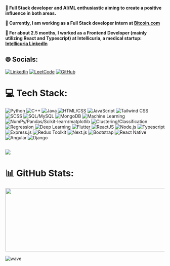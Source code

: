 <!-- ### <img src="https://media.giphy.com/media/VgCDAzcKvsR6OM0uWg/giphy.gif" width="50"> A little about me.....   
<img src="https://user-images.githubusercontent.com/73097560/115834477-dbab4500-a447-11eb-908a-139a6edaec5c.gif">

<!-- <p align="center"> <img src="https://komarev.com/ghpvc/?username=shivanshu814&label=Profile%20views&color=0e75b6&style=flat" alt="shivanshu814" /> </p> -->

**🔭 Full Stack developer and AI/ML enthusiastic aiming to create a positive influence in both areas.**

**🌱 Currently, I am working as a Full Stack developer intern at [Bitcoin.com](https://www.bitcoin.com/)**

**🌱 For about 2.5 months, I worked as a Frontend Developer (mainly utilizing React and Typescript) at Intellicuria, a medical startup: [Intellicuria LinkedIn](https://www.linkedin.com/company/intellicuria/)**



<!-- Social Media -->

## 🌐 Socials: 

[![LinkedIn](https://img.shields.io/badge/LinkedIn-%230077B5.svg?logo=linkedin&logoColor=white)](https://www.linkedin.com/in/virupaksha-vegi/) 
[![LeetCode](https://img.shields.io/badge/LeetCode-%23FFA116.svg?logo=leetcode&logoColor=white)](https://leetcode.com/Virupakshavegi/)
[![GitHub](https://img.shields.io/badge/GitHub-%23181717.svg?logo=GitHub&logoColor=white)](https://github.com/Virupakshavegi/)



# 💻 Tech Stack:
![Python](https://img.shields.io/badge/python-%233776AB.svg?style=for-the-badge&logo=python&logoColor=white)
![C++](https://img.shields.io/badge/c++-%2300599C.svg?style=for-the-badge&logo=c%2B%2B&logoColor=white)
![Java](https://img.shields.io/badge/java-%23ED8B00.svg?style=for-the-badge&logo=java&logoColor=white)
![HTML/CSS](https://img.shields.io/badge/html5%2Fcss3-%23E34F26.svg?style=for-the-badge&logo=html5&logoColor=white)
![JavaScript](https://img.shields.io/badge/javascript-%23323330.svg?style=for-the-badge&logo=javascript&logoColor=%23F7DF1E)
![Tailwind CSS](https://img.shields.io/badge/tailwindcss-%231a202c.svg?style=for-the-badge&logo=tailwind-css&logoColor=61DAFB)
![SCSS](https://img.shields.io/badge/sass-%23CC6699.svg?style=for-the-badge&logo=sass&logoColor=white)
![SQL/MySQL](https://img.shields.io/badge/mysql-%2300f.svg?style=for-the-badge&logo=mysql&logoColor=white)
![MongoDB](https://img.shields.io/badge/mongodb-%234ea94b.svg?style=for-the-badge&logo=mongodb&logoColor=white)
![Machine Learning](https://img.shields.io/badge/machine%20learning-%234ea94b.svg?style=for-the-badge&logo=machine-learning)
![NumPy/Pandas/Scikit-learn/matplotlib](https://img.shields.io/badge/NumPy%2FPandas%2FScikit--learn%2Fmatplotlib-%230073ec.svg?style=for-the-badge&logo=numpy&logoColor=white)
![Clustering/Classification](https://img.shields.io/badge/clustering%2Fclassification-%234ea94b.svg?style=for-the-badge&logo=machine-learning)
![Regression](https://img.shields.io/badge/regression-%234ea94b.svg?style=for-the-badge&logo=machine-learning)
![Deep Learning](https://img.shields.io/badge/deep%20learning-%234ea94b.svg?style=for-the-badge&logo=machine-learning)
![Flutter](https://img.shields.io/badge/flutter-%2302569B.svg?style=for-the-badge&logo=flutter&logoColor=white)
![ReactJS](https://img.shields.io/badge/react-%2361DAFB.svg?style=for-the-badge&logo=react&logoColor=white)
![Node.js](https://img.shields.io/badge/node.js-%2343853D.svg?style=for-the-badge&logo=node.js&logoColor=white)
![Typescript](https://img.shields.io/badge/typescript-%23007ACC.svg?style=for-the-badge&logo=typescript&logoColor=white)
![Express.js](https://img.shields.io/badge/express.js-%23404d59.svg?style=for-the-badge)
![Redux Toolkit](https://img.shields.io/badge/redux%20toolkit-%23836EE3.svg?style=for-the-badge&logo=redux&logoColor=white)
![Next.js](https://img.shields.io/badge/next.js-%23000000.svg?style=for-the-badge&logo=next.js&logoColor=white)
![Bootstrap](https://img.shields.io/badge/bootstrap-%23563D7C.svg?style=for-the-badge&logo=bootstrap&logoColor=white)
![React Native](https://img.shields.io/badge/react_native-%2320232a.svg?style=for-the-badge&logo=react&logoColor=%2361DAFB)
![Angular](https://img.shields.io/badge/angular-%23DD0031.svg?style=for-the-badge&logo=angular&logoColor=white)
![Django](https://img.shields.io/badge/django-%23092E20.svg?style=for-the-badge&logo=django&logoColor=white)





![](http://github-profile-summary-cards.vercel.app/api/cards/profile-details?username=virupakshavegi&theme=midnight_purple)
---
<!--
![C](https://img.shields.io/badge/c-%2300599C.svg?style=flat&logo=c&logoColor=white) ![C++](https://img.shields.io/badge/c++-%2300599C.svg?style=flat&logo=c%2B%2B&logoColor=white) ![CSS3](https://img.shields.io/badge/css3-%231572B6.svg?style=flat&logo=css3&logoColor=white) ![Dart](https://img.shields.io/badge/dart-%230175C2.svg?style=flat&logo=dart&logoColor=white) ![HTML5](https://img.shields.io/badge/html5-%23E34F26.svg?style=flat&logo=html5&logoColor=white) ![Java](https://img.shields.io/badge/java-%23ED8B00.svg?style=flat&logo=java&logoColor=white) ![Kotlin](https://img.shields.io/badge/kotlin-%230095D5.svg?style=flat&logo=kotlin&logoColor=white) ![JavaScript](https://img.shields.io/badge/javascript-%23323330.svg?style=flat&logo=javascript&logoColor=%23F7DF1E) ![TypeScript](https://img.shields.io/badge/typescript-%23007ACC.svg?style=flat&logo=typescript&logoColor=white) ![Shell Script](https://img.shields.io/badge/shell_script-%23121011.svg?style=flat&logo=gnu-bash&logoColor=white) ![Python](https://img.shields.io/badge/python-3670A0?style=flat&logo=python&logoColor=ffdd54) ![PHP](https://img.shields.io/badge/php-%23777BB4.svg?style=flat&logo=php&logoColor=white) ![Markdown](https://img.shields.io/badge/markdown-%23000000.svg?style=flat&logo=markdown&logoColor=white) ![Heroku](https://img.shields.io/badge/heroku-%23430098.svg?style=flat&logo=heroku&logoColor=white) ![Netlify](https://img.shields.io/badge/netlify-%23000000.svg?style=flat&logo=netlify&logoColor=#00C7B7) ![Firebase](https://img.shields.io/badge/firebase-%23039BE5.svg?style=flat&logo=firebase) ![Google Cloud](https://img.shields.io/badge/Google%20Cloud-%234285F4.svg?style=flat&logo=google-cloud&logoColor=white) ![Vercel](https://img.shields.io/badge/vercel-%23000000.svg?style=flat&logo=vercel&logoColor=white) ![Chakra](https://img.shields.io/badge/chakra-%234ED1C5.svg?style=flat&logo=chakraui&logoColor=white) ![Bootstrap](https://img.shields.io/badge/bootstrap-%23563D7C.svg?style=flat&logo=bootstrap&logoColor=white) ![Express.js](https://img.shields.io/badge/express.js-%23404d59.svg?style=flat&logo=express&logoColor=%2361DAFB) ![FastAPI](https://img.shields.io/badge/FastAPI-005571?style=flat&logo=fastapi) ![Flutter](https://img.shields.io/badge/Flutter-%2302569B.svg?style=flat&logo=Flutter&logoColor=white) ![NPM](https://img.shields.io/badge/NPM-%23000000.svg?style=flat&logo=npm&logoColor=white) ![JWT](https://img.shields.io/badge/JWT-black?style=flat&logo=JSON%20web%20tokens) ![jQuery](https://img.shields.io/badge/jquery-%230769AD.svg?style=flat&logo=jquery&logoColor=white) ![Next JS](https://img.shields.io/badge/Next-black?style=flat&logo=next.js&logoColor=white) ![NodeJS](https://img.shields.io/badge/node.js-6DA55F?style=flat&logo=node.js&logoColor=white) ![React Router](https://img.shields.io/badge/React_Router-CA4245?style=flat&logo=react-router&logoColor=white) ![React](https://img.shields.io/badge/react-%2320232a.svg?style=flat&logo=react&logoColor=%2361DAFB) ![ANDROID](https://img.shields.io/badge/android-%2320232a.svg?style=flat&logo=android&logoColor=%a4c639) ![Redux](https://img.shields.io/badge/redux-%23593d88.svg?style=flat&logo=redux&logoColor=white) ![TailwindCSS](https://img.shields.io/badge/tailwindcss-%2338B2AC.svg?style=flat&logo=tailwind-css&logoColor=white) ![Styled Components](https://img.shields.io/badge/styled--components-DB7093?style=flat&logo=styled-components&logoColor=white) ![Apache Maven](https://img.shields.io/badge/Apache%20Maven-C71A36?style=flat&logo=Apache%20Maven&logoColor=white) ![MongoDB](https://img.shields.io/badge/MongoDB-%234ea94b.svg?style=flat&logo=mongodb&logoColor=white) ![MySQL](https://img.shields.io/badge/mysql-%2300f.svg?style=flat&logo=mysql&logoColor=white) ![Canva](https://img.shields.io/badge/Canva-%2300C4CC.svg?style=flat&logo=Canva&logoColor=white) ![Dribbble](https://img.shields.io/badge/Dribbble-EA4C89?style=flat&logo=dribbble&logoColor=white) 	![Figma](https://img.shields.io/badge/figma-%23F24E1E.svg?style=flat&logo=figma&logoColor=white) ![Framer](https://img.shields.io/badge/Framer-black?style=flat&logo=framer&logoColor=blue) ![SciPy](https://img.shields.io/badge/SciPy-%230C55A5.svg?style=flat&logo=scipy&logoColor=%white) ![TensorFlow](https://img.shields.io/badge/TensorFlow-%23FF6F00.svg?style=flat&logo=TensorFlow&logoColor=white) ![scikit-learn](https://img.shields.io/badge/scikit--learn-%23F7931E.svg?style=flat&logo=scikit-learn&logoColor=white) ![Pandas](https://img.shields.io/badge/pandas-%23150458.svg?style=flat&logo=pandas&logoColor=white) ![NumPy](https://img.shields.io/badge/numpy-%23013243.svg?style=flat&logo=numpy&logoColor=white) ![LINUX](https://img.shields.io/badge/Linux-FCC624?style=flat&logo=linux&logoColor=black) ![Docker](https://img.shields.io/badge/docker-%230db7ed.svg?style=flat&logo=docker&logoColor=white) ![Postman](https://img.shields.io/badge/Postman-FF6C37?style=flat&logo=postman&logoColor=white) ![Portfolio](https://img.shields.io/badge/Portfolio-%23000000.svg?style=flat&logo=firefox&logoColor=#FF7139) ![Notion](https://img.shields.io/badge/Notion-%23000000.svg?style=flat&logo=notion&logoColor=white) ![Gradle](https://img.shields.io/badge/Gradle-02303A.svg?style=flat&logo=Gradle&logoColor=white)

-->
# 📊 GitHub Stats:

<tr>
  <p align="center">
  <a href="https://github.com/virupakshavegi">
    <img align="center" height="200px" width="600" src="https://github-readme-streak-stats.herokuapp.com?user=virupakshavegi&theme=midnight_purple&date_format=M%20j%5B%2C%20Y%5D&fire=C3DD29&ring=DD2727&sideNums=ABDD0F&dates=11A4DD" />
    
  </a>
  </p>
<tr/>

![wave](https://user-images.githubusercontent.com/27716524/177011380-18d847de-f563-4c6c-a4b0-d6e530224568.svg)

